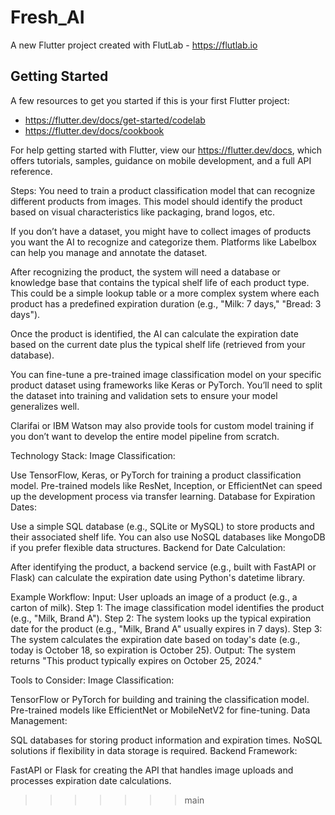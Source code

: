 # Fresh_AI

A new Flutter project created with FlutLab - https://flutlab.io

## Getting Started

A few resources to get you started if this is your first Flutter project:

- https://flutter.dev/docs/get-started/codelab
- https://flutter.dev/docs/cookbook

For help getting started with Flutter, view our
https://flutter.dev/docs, which offers tutorials,
samples, guidance on mobile development, and a full API reference.

Steps:
You need to train a product classification model that can recognize different products from images. This model should identify the product based on visual characteristics like packaging, brand logos, etc.

If you don’t have a dataset, you might have to collect images of products you want the AI to recognize and categorize them. Platforms like Labelbox can help you manage and annotate the dataset.

After recognizing the product, the system will need a database or knowledge base that contains the typical shelf life of each product type. This could be a simple lookup table or a more complex system where each product has a predefined expiration duration (e.g., "Milk: 7 days," "Bread: 3 days").

Once the product is identified, the AI can calculate the expiration date based on the current date plus the typical shelf life (retrieved from your database).

You can fine-tune a pre-trained image classification model on your specific product dataset using frameworks like Keras or PyTorch. You’ll need to split the dataset into training and validation sets to ensure your model generalizes well.

Clarifai or IBM Watson may also provide tools for custom model training if you don’t want to develop the entire model pipeline from scratch.







Technology Stack:
Image Classification:

Use TensorFlow, Keras, or PyTorch for training a product classification model.
Pre-trained models like ResNet, Inception, or EfficientNet can speed up the development process via transfer learning.
Database for Expiration Dates:

Use a simple SQL database (e.g., SQLite or MySQL) to store products and their associated shelf life.
You can also use NoSQL databases like MongoDB if you prefer flexible data structures.
Backend for Date Calculation:

After identifying the product, a backend service (e.g., built with FastAPI or Flask) can calculate the expiration date using Python's datetime library.





Example Workflow:
Input: User uploads an image of a product (e.g., a carton of milk).
Step 1: The image classification model identifies the product (e.g., "Milk, Brand A").
Step 2: The system looks up the typical expiration date for the product (e.g., "Milk, Brand A" usually expires in 7 days).
Step 3: The system calculates the expiration date based on today's date (e.g., today is October 18, so expiration is October 25).
Output: The system returns "This product typically expires on October 25, 2024."



Tools to Consider:
Image Classification:

TensorFlow or PyTorch for building and training the classification model.
Pre-trained models like EfficientNet or MobileNetV2 for fine-tuning.
Data Management:

SQL databases for storing product information and expiration times.
NoSQL solutions if flexibility in data storage is required.
Backend Framework:

FastAPI or Flask for creating the API that handles image uploads and processes expiration date calculations.
>>>>>>> main
